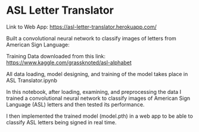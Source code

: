 # ASL Letter Translator
Link to Web App: https://asl-letter-translator.herokuapp.com/   

Built a convolutional neural network to classify images of letters from American Sign Language:   

Training Data downloaded from this link: https://www.kaggle.com/grassknoted/asl-alphabet   

All data loading, model designing, and training of the model takes place in ASL Translator.ipynb   

In this notebook, after loading, examining, and preprocessing the data I trained a convolutional neural network to classify images of American Sign Language (ASL) letters and then tested its performance.   

I then implemented the trained model (model.pth) in a web app to be able to classify ASL letters being signed in real time.   




